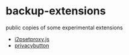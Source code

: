 backup-extensions
=================

public copies of some experimental extensions

 * [i2psetproxy.js](i2p_proxy-1.11-an+fx.xpi)
 * [privacybutton](privacybutton-0.1-an+fx.xpi)
